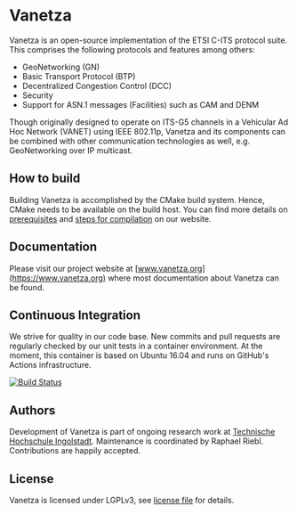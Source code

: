 # Vanetza

Vanetza is an open-source implementation of the ETSI C-ITS protocol suite.
This comprises the following protocols and features among others:

* GeoNetworking (GN)
* Basic Transport Protocol (BTP)
* Decentralized Congestion Control (DCC)
* Security
* Support for ASN.1 messages (Facilities) such as CAM and DENM

Though originally designed to operate on ITS-G5 channels in a Vehicular Ad Hoc Network (VANET) using IEEE 802.11p, Vanetza and its components can be combined with other communication technologies as well, e.g. GeoNetworking over IP multicast.

## How to build

Building Vanetza is accomplished by the CMake build system. Hence, CMake needs to be available on the build host.
You can find more details on [prerequisites](https://www.vanetza.org/how-to-build/#prerequisites) and [steps for compilation](https://www.vanetza.org/how-to-build/#compilation) on our website.

## Documentation

Please visit our project website at [www.vanetza.org](https://www.vanetza.org) where most documentation about Vanetza can be found.


## Continuous Integration

We strive for quality in our code base.
New commits and pull requests are regularly checked by our unit tests in a container environment.
At the moment, this container is based on Ubuntu 16.04 and runs on GitHub's Actions infrastructure.

[![Build Status](https://github.com/riebl/vanetza/actions/workflows/docker-ci.yml/badge.svg?branch=master)](https://github.com/riebl/vanetza/actions/workflows/docker-ci.yml)


## Authors

Development of Vanetza is part of ongoing research work at [Technische Hochschule Ingolstadt](https://www.thi.de/forschung/carissma/labore/car2x-labor/).
Maintenance is coordinated by Raphael Riebl. Contributions are happily accepted.

## License

Vanetza is licensed under LGPLv3, see [license file](LICENSE.md) for details.
